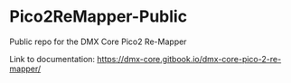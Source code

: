 # Pico2ReMapper-Public
Public repo for the DMX Core Pico2 Re-Mapper

Link to documentation: https://dmx-core.gitbook.io/dmx-core-pico-2-re-mapper/

